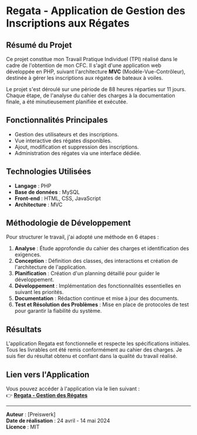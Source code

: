 # Regata - Application de Gestion des Inscriptions aux Régates

## Résumé du Projet
Ce projet constitue mon Travail Pratique Individuel (TPI) réalisé dans le cadre de l'obtention de mon CFC. Il s'agit d'une application web développée en PHP, suivant l'architecture **MVC** (Modèle-Vue-Contrôleur), destinée à gérer les inscriptions aux régates de bateaux à voiles. 

Le projet s'est déroulé sur une période de 88 heures réparties sur 11 jours. Chaque étape, de l'analyse du cahier des charges à la documentation finale, a été minutieusement planifiée et exécutée.

## Fonctionnalités Principales
- Gestion des utilisateurs et des inscriptions.
- Vue interactive des régates disponibles.
- Ajout, modification et suppression des inscriptions.
- Administration des régates via une interface dédiée.

## Technologies Utilisées
- **Langage** : PHP
- **Base de données** : MySQL
- **Front-end** : HTML, CSS, JavaScript
- **Architecture** : MVC

## Méthodologie de Développement
Pour structurer le travail, j'ai adopté une méthode en 6 étapes : 
1. **Analyse** : Étude approfondie du cahier des charges et identification des exigences.
2. **Conception** : Définition des classes, des interactions et création de l'architecture de l'application.
3. **Planification** : Création d'un planning détaillé pour guider le développement.
4. **Développement** : Implémentation des fonctionnalités essentielles en suivant les priorités.
5. **Documentation** : Rédaction continue et mise à jour des documents.
6. **Test et Résolution des Problèmes** : Mise en place de protocoles de test pour garantir la fiabilité du système.

## Résultats
L'application Regata est fonctionnelle et respecte les spécifications initiales. Tous les livrables ont été remis conformément au cahier des charges. Je suis fier du résultat obtenu et confiant dans la qualité du travail réalisé.

## Lien vers l'Application
Vous pouvez accéder à l'application via le lien suivant :  
👉 **[Regata - Gestion des Régates](https://cyan-dragonfly-987245.hostingersite.com/)**

---
**Auteur** : [Preiswerk]  
**Date de réalisation** : 24 avril - 14 mai 2024  
**Licence** : MIT
